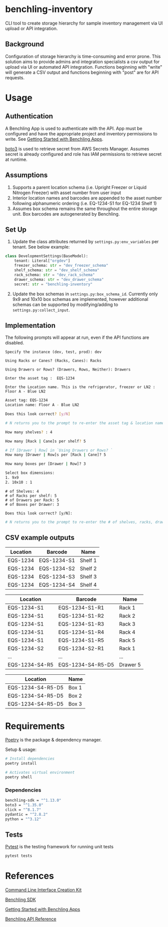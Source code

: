 # benchling-inventory

CLI tool to create storage hierarchy for sample inventory management via UI upload or API integration.

## Background

Configuration of storage hierarchy is time-consuming and error prone. This solution aims to provide admins and integration specialists a csv output for upload via UI or automated API integration.
Functions beginning with "write" will generate a CSV output and functions beginning with "post" are for API requests.

# Usage

## Authentication

A Benchling App is used to authenticate with the API. App must be configured and have the appropriate project and inventory permissions to write. See [Getting Started with Benchling Apps](https://docs.benchling.com/docs/getting-started-benchling-apps).

[boto3](https://boto3.amazonaws.com/v1/documentation/api/latest/index.html) is used to retrieve secret from AWS Secrets Manager. Assumes secret is already configured and role has IAM permissions to retrieve secret at runtime.

## Assumptions

1. Supports a parent location schema (i.e. Upright Freezer or Liquid Nitrogen Freezer) with asset number from user input
2. Interior location names and barcodes are appended to the asset number following alphanumeric ordering (i.e. EQ-1234-S1 for EQ-1234 Shelf 1)
3. Assumes box schema remains the same throughout the entire storage unit. Box barcodes are autogenerated by Benchling.

## Set Up

1. Update the class attributes returned by `settings.py:env_variables` per tenant. See below example:

```python
class DevelopmentSettings(BaseModel):
    tenant: Literal["orgdev"]
    freezer_schema: str = "dev_freezer_schema"
    shelf_schema: str = "dev_shelf_schema"
    rack_schema: str = "dev_rack_schema"
    drawer_schema: str = "dev_drawer_schema"
    secret: str = "benchling-inventory"
```

2. Update the box schemas in `settings.py:box_schema_id`. Currently only 9x9 and 10x10 box schemas are implemented, however additional schemas can be supported by modifying/adding to `settings.py:collect_input`.

## Implementation
The following prompts will appear at run, even if the API functions are disabled.

```
Specify the instance (dev, test, prod): dev

Using Racks or Canes? (Racks, Canes): Racks

Using Drawers or Rows? (Drawers, Rows, Neither): Drawers

Enter the asset tag :  EQS-1234

Enter the Location name. This is the refrigerator, freezer or LN2 : Floor A - Blue LN2
```

```bash
Asset tag: EQS-1234
Location name: Floor A - Blue LN2

Does this look correct? [y/N]
```

```python
# N returns you to the prompt to re-enter the asset tag & location name.
```

```bash
How many shelves? : 4

How many [Rack | Cane]s per shelf? 5

# If [Drawer | Row] in `Using Drawers or Rows? `
How many [Drawer | Row]s per [Rack | Cane]? 5

How many boxes per [Drawer | Row]? 3

Select box dimensions:
1. 9x9
2. 10x10 : 1
```

```vim
# of Shelves: 4
# of Racks per shelf: 5
# of Drawers per Rack: 5
# of Boxes per Drawer: 3

Does this look correct? [y/N]:
```

```python
# N returns you to the prompt to re-enter the # of shelves, racks, drawers, boxes, etc
```

## CSV example outputs

|Location|Barcode    |Name   |
|--------|-----------|-------|
|EQS-1234|EQS-1234-S1|Shelf 1|
|EQS-1234|EQS-1234-S2|Shelf 2|
|EQS-1234|EQS-1234-S3|Shelf 3|
|EQS-1234|EQS-1234-S4|Shelf 4|

|Location|Barcode    |Name   |
|--------|-----------|-------|
|EQS-1234-S1|EQS-1234-S1-R1|Rack 1 |
|EQS-1234-S1|EQS-1234-S1-R2|Rack 2 |
|EQS-1234-S1|EQS-1234-S1-R3|Rack 3 |
|EQS-1234-S1|EQS-1234-S1-R4|Rack 4 |
|EQS-1234-S1|EQS-1234-S1-R5|Rack 5 |
|EQS-1234-S2|EQS-1234-S2-R1|Rack 1 |
|...|...|...|
|EQS-1234-S4-R5|EQS-1234-S4-R5-D5|Drawer 5|


|Location|Name|
|--------|-----------|
|EQS-1234-S4-R5-D5|Box 1|
|EQS-1234-S4-R5-D5|Box 2|
|EQS-1234-S4-R5-D5|Box 3|

# Requirements

[Poetry](https://python-poetry.org/) is the package & dependency manager.

Setup & usage:

```bash
# Install dependencies
poetry install

# Activates virtual environment
poetry shell
```

### Dependencies

```bash
benchling-sdk = "^1.13.0"
boto3 = "^1.35.0"
click = "^8.1.7"
pydantic = "^2.8.2"
python = "^3.12"
```

## Tests

[Pytest](https://docs.pytest.org/en/8.2.x/) is the testing framework for running unit tests

```bash
pytest tests
```

# References

[Command Line Interface Creation Kit](https://click.palletsprojects.com/en/8.1.x/)

[Benchling SDK](https://pypi.org/project/benchling-sdk/)

[Getting Started with Benchling Apps](https://docs.benchling.com/docs/getting-started-benchling-apps)

[Benchling API Reference](https://benchling.com/api/reference)
